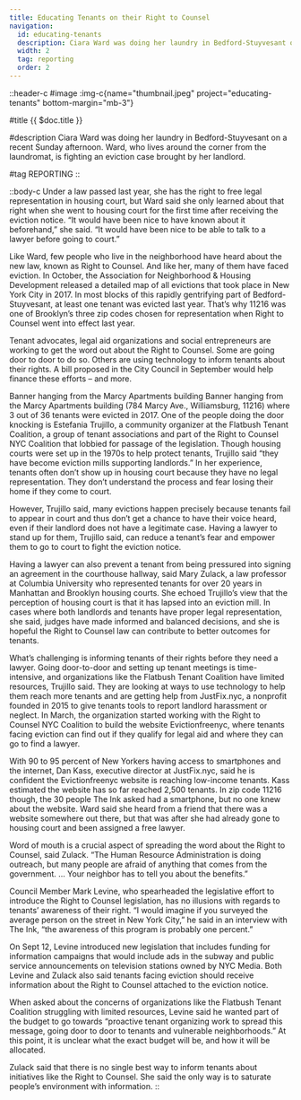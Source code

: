 ```yaml
---
title: Educating Tenants on their Right to Counsel
navigation:
  id: educating-tenants
  description: Ciara Ward was doing her laundry in Bedford-Stuyvesant on a recent Sunday afternoon. Ward, who lives around the corner from the laundromat, is fighting an eviction case brought by her landlord...
  width: 2
  tag: reporting
  order: 2
---
```


::header-c
#image
:img-c{name="thumbnail.jpeg" project="educating-tenants" bottom-margin="mb-3"}

#title
{{ $doc.title }}

#description
Ciara Ward was doing her laundry in Bedford-Stuyvesant on a recent Sunday afternoon. Ward, who lives around the corner from the laundromat, is fighting an eviction case brought by her landlord.

#tag
REPORTING
::

::body-c
Under a law passed last year, she has the right to free legal representation in housing court, but Ward said she only learned about that right when she went to housing court for the first time after receiving the eviction notice. “It would have been nice to have known about it beforehand,” she said. “It would have been nice to be able to talk to a lawyer before going to court.”

Like Ward, few people who live in the neighborhood have heard about the new law, known as Right to Counsel. And like her, many of them have faced eviction. In October, the Association for Neighborhood & Housing Development released a detailed map of all evictions that took place in New York City in 2017. In most blocks of this rapidly gentrifying part of Bedford-Stuyvesant, at least one tenant was evicted last year. That’s why 11216 was one of Brooklyn’s three zip codes chosen for representation when Right to Counsel went into effect last year.

Tenant advocates, legal aid organizations and social entrepreneurs are working to get the word out about the Right to Counsel. Some are going door to door to do so. Others are using technology to inform tenants about their rights. A bill proposed in the City Council in September would help finance these efforts – and more.

Banner hanging from the Marcy Apartments building
Banner hanging from the Marcy Apartments building (784 Marcy Ave., Williamsburg, 11216) where 3 out of 36 tenants were evicted in 2017.
One of the people doing the door knocking is Estefania Trujillo, a community organizer at the Flatbush Tenant Coalition, a group of tenant associations and part of the Right to Counsel NYC Coalition that lobbied for passage of the legislation. Though housing courts were set up in the 1970s to help protect tenants, Trujillo said “they have become eviction mills supporting landlords.” In her experience, tenants often don’t show up in housing court because they have no legal representation. They don’t understand the process and fear losing their home if they come to court.

However, Trujillo said, many evictions happen precisely because tenants fail to appear in court and thus don’t get a chance to have their voice heard, even if their landlord does not have a legitimate case. Having a lawyer to stand up for them, Trujillo said, can reduce a tenant’s fear and empower them to go to court to fight the eviction notice.

Having a lawyer can also prevent a tenant from being pressured into signing an agreement in the courthouse hallway, said Mary Zulack, a law professor at Columbia University who represented tenants for over 20 years in Manhattan and Brooklyn housing courts. She echoed Trujillo’s view that the perception of housing court is that it has lapsed into an eviction mill. In cases where both landlords and tenants have proper legal representation, she said, judges have made informed and balanced decisions, and she is hopeful the Right to Counsel law can contribute to better outcomes for tenants.

What’s challenging is informing tenants of their rights before they need a lawyer. Going door-to-door and setting up tenant meetings is time-intensive, and organizations like the Flatbush Tenant Coalition have limited resources, Trujillo said. They are looking at ways to use technology to help them reach more tenants and are getting help from JustFix.nyc, a nonprofit founded in 2015 to give tenants tools to report landlord harassment or neglect. In March, the organization started working with the Right to Counsel NYC Coalition to build the website Evictionfreenyc, where tenants facing eviction can find out if they qualify for legal aid and where they can go to find a lawyer.

With 90 to 95 percent of New Yorkers having access to smartphones and the internet, Dan Kass, executive director at JustFix.nyc, said he is confident the Evictionfreenyc website is reaching low-income tenants. Kass estimated the website has so far reached 2,500 tenants. In zip code 11216 though, the 30 people The Ink asked had a smartphone, but no one knew about the website. Ward said she heard from a friend that there was a website somewhere out there, but that was after she had already gone to housing court and been assigned a free lawyer.

Word of mouth is a crucial aspect of spreading the word about the Right to Counsel, said Zulack. “The Human Resource Administration is doing outreach, but many people are afraid of anything that comes from the government. … Your neighbor has to tell you about the benefits.”

Council Member Mark Levine, who spearheaded the legislative effort to introduce the Right to Counsel legislation, has no illusions with regards to tenants’ awareness of their right. “I would imagine if you surveyed the average person on the street in New York City,” he said in an interview with The Ink, “the awareness of this program is probably one percent.”

On Sept 12, Levine introduced new legislation that includes funding for information campaigns that would include ads in the subway and public service announcements on television stations owned by NYC Media. Both Levine and Zulack also said tenants facing eviction should receive information about the Right to Counsel attached to the eviction notice.

When asked about the concerns of organizations like the Flatbush Tenant Coalition struggling with limited resources, Levine said he wanted part of the budget to go towards “proactive tenant organizing work to spread this message, going door to door to tenants and vulnerable neighborhoods.” At this point, it is unclear what the exact budget will be, and how it will be allocated.

Zulack said that there is no single best way to inform tenants about initiatives like the Right to Counsel. She said the only way is to saturate people’s environment with information.
::
